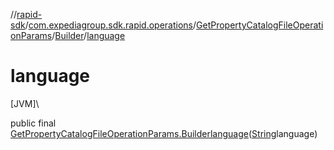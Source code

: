 //[rapid-sdk](../../../../index.md)/[com.expediagroup.sdk.rapid.operations](../../index.md)/[GetPropertyCatalogFileOperationParams](../index.md)/[Builder](index.md)/[language](language.md)

# language

[JVM]\

public final [GetPropertyCatalogFileOperationParams.Builder](index.md)[language](language.md)([String](https://docs.oracle.com/javase/8/docs/api/java/lang/String.html)language)
